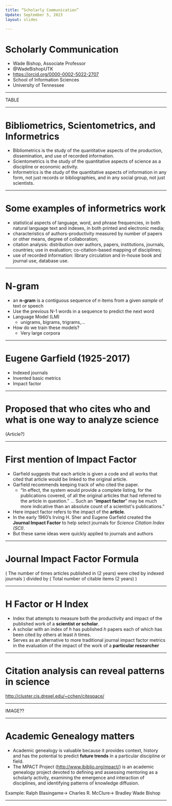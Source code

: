 ```yaml
---
title: “Scholarly Communication”
Update: September 5, 2023
layout: slides

---
```


# Scholarly Communication
- Wade Bishop, Associate Professor
- @WadeBishopUTK
- https://orcid.org/0000-0002-5022-2707
- School of Information Sciences
- University of Tennessee

---

TABLE

---

# Bibliometrics, Scientometrics, and Informetrics

- Bibliometrics is the study of the quantitative aspects of the production, dissemination, and use of recorded information. 
- Scientometrics is the study of the quantitative aspects of science as a discipline or economic activity.
- Informetrics is the study of the quantitative aspects of information in any form, not just records or bibliographies, and in any social group, not just scientists.

---

# Some examples of informetrics work

- statistical aspects of language, word, and phrase frequencies, in both natural language text and indexes, in both printed and electronic media; 
- characteristics of authors-productivity measured by number of papers or other means, degree of collaboration;
- citation analysis: distribution over authors, papers, institutions, journals, countries; use in evaluation; co-citation-based mapping of disciplines;
- use of recorded information: library circulation and in-house book and journal use, database use.

---

# N-gram

- an **n-gram** is a contiguous sequence of *n* items from a given *sample* of text or speech
- Use the previous N-1 words in a sequence to predict the next word
- Language Model (LM)
  * unigrams, bigrams, trigrams,…
- How do we train these models?
  * Very large corpora
 
---

# Eugene Garfield (1925-2017)

- Indexed journals
- Invented basic metrics
- Impact factor

---

# Proposed that who cites who and what is one way to analyze science

(Article?)

---

# First mention of Impact Factor

- Garfield suggests that each article is given a code and all works that cited that article would be linked to the original article.
- Garfield recommends keeping track of who cited the paper. 
  * “In effect, the system would provide a complete listing, for the publications covered, of all the original articles that had referred to the article in question.” …  Such an “**impact factor**” may be much more indicative than an absolute count of a scientist's publications.”
- Here impact factor refers to the impact of the **article**.
- In the early 1960’s Irving H. Sher and Eugene Garfield created the **Journal Impact Factor** to help select journals for *Science Citation Index (SCI)*.
- But these same ideas were quickly applied to journals and authors

---

# Journal Impact Factor Formula

( The number of times articles published in (2 years) were cited by indexed journals ) divided by ( Total number of citable items (2 years) )

---

# H Factor or H Index

- Index that attempts to measure both the productivity and impact of the published work of a **scientist or scholar**.
- A scholar with an index of *h* has published *h* papers each of which has been cited by others at least *h* times.
- Serves as an alternative to more traditional journal impact factor metrics in the evaluation of the impact of the work of a **particular researcher**

---

# Citation analysis can reveal patterns in science

http://cluster.cis.drexel.edu/~cchen/citespace/

---

IMAGE??

---

# Academic Genealogy matters

- Academic genealogy is valuable because it provides context, history and has the potential to predict **future trends** in a particular discipline or field.
- The MPACT Project (http://www.ibiblio.org/mpact/) is an academic genealogy project devoted to defining and assessing mentoring as a scholarly activity, examining the emergence and interaction of disciplines, and identifying patterns of knowledge diffusion.

Example: Ralph Blasingame-> Charles R. McClure-> Bradley Wade Bishop

---



